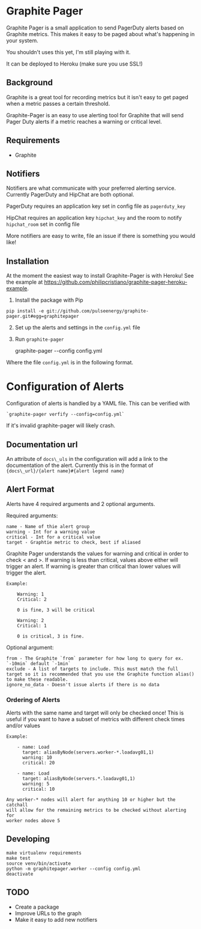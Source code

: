 Graphite Pager
==============

Graphite Pager is a small application to send PagerDuty alerts based on
Graphite metrics. This makes it easy to be paged about what's happening in
your system.

You shouldn't uses this yet, I'm still playing with it.

It can be deployed to Heroku (make sure you use SSL!)


## Background

Graphite is a great tool for recording metrics but it isn't easy to get paged
when a metric passes a certain threshold.

Graphite-Pager is an easy to use alerting tool for Graphite that will send
Pager Duty alerts if a metric reaches a warning or critical level.


## Requirements

* Graphite

## Notifiers

Notifiers are what communicate with your preferred alerting service. Currently
PagerDuty and HipChat are both optional.

PagerDuty requires an application key set in config file as `pagerduty_key`

HipChat requires an application key `hipchat_key` and the room to notify `hipchat_room` set in config file

More notifiers are easy to write, file an issue if there is something you would like!

## Installation

At the moment the easiest way to install Graphite-Pager is with Heroku! See
the example at
https://github.com/philipcristiano/graphite-pager-heroku-example.

1. Install the package with Pip

`pip install -e git://github.com/pulseenergy/graphite-pager.git#egg=graphitepager`

2. Set up the alerts and settings in the `config.yml` file

3. Run `graphite-pager`

    graphite-pager --config config.yml

Where the file `config.yml` is in the following format.

# Configuration of Alerts

Configuration of alerts is handled by a YAML file. This can be verified with

    `graphite-pager verfify --config=config.yml`

If it's invalid graphite-pager will likely crash.

## Documentation url

An attribute of `docs\_uls` in the configuration will add a link to the
documentation of the alert. Currently this is in the format of
`{docs\_url}/{alert name}#{alert legend name}`

## Alert Format

Alerts have 4 required arguments and 2 optional arguments.

Required arguments:

    name - Name of thie alert group
    warning - Int for a warning value
    critical - Int for a critical value
    target - Graphtie metric to check, best if aliased

Graphite Pager understands the values for warning and critical in order to
check < and >. If warning is less than critical, values above either will
trigger an alert. If warning is greater than critical than lower values will
trigger the alert.

    Example:

        Warning: 1
        Critical: 2

        0 is fine, 3 will be critical

        Warning: 2
        Critical: 1

        0 is critical, 3 is fine.

Optional argument:

    from - The Graphite `from` parameter for how long to query for ex. `-10min` default `-1min`
    exclude - A list of targets to include. This must match the full target so it is recommended that you use the Graphite function alias() to make these readable.
    ignore_no_data - Doesn't issue alerts if there is no data

### Ordering of Alerts

Alerts with the same name and target will only be checked once! This is useful
if you want to have a subset of metrics with different check times and/or
values

    Example:

        - name: Load
          target: aliasByNode(servers.worker-*.loadavg01,1)
          warning: 10
          critical: 20

        - name: Load
          target: aliasByNode(servers.*.loadavg01,1)
          warning: 5
          critical: 10

    Any worker-* nodes will alert for anything 10 or higher but the catchall
    will allow for the remaining metrics to be checked without alerting for
    worker nodes above 5


## Developing

    make virtualenv requirements
    make test
    source venv/bin/activate
    python -m graphitepager.worker --config config.yml
    deactivate

## TODO

* Create a package
* Improve URLs to the graph
* Make it easy to add new notifiers
